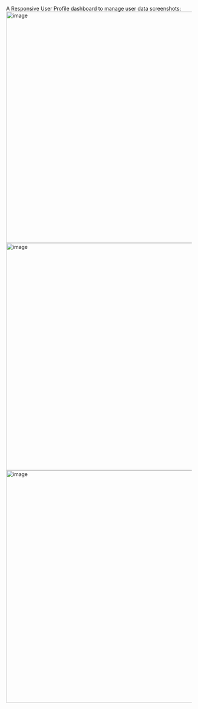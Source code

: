 A Responsive User Profile dashboard to manage user data
screenshots:
<img width="1128" height="626" alt="image" src="https://github.com/user-attachments/assets/80f73bd8-86c5-4e01-9986-086526c9d1f2" />
<img width="1136" height="615" alt="image" src="https://github.com/user-attachments/assets/b2c5ed94-94e7-4c2f-acdd-6bb0c469bb71" />
<img width="1144" height="629" alt="image" src="https://github.com/user-attachments/assets/7c295cc3-fb11-41aa-b570-a4bc4fc8ab09" />
